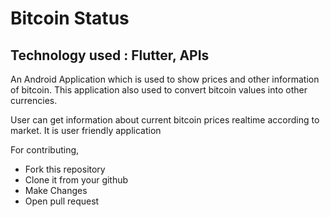 # Bitcoin Status

## Technology used : Flutter, APIs


An Android Application which is used to show prices and other information of bitcoin. This application also used to convert bitcoin values into other currencies.

User can get information about current bitcoin prices realtime according to market. It is user friendly application



For contributing,
- Fork this repository
- Clone it from your github
- Make Changes
- Open pull request

